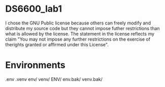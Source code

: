 # DS6600_lab1
I chose the GNU Public license because others can freely modify and distribute my source code but they cannot impose futher restrictions than what is allowed by the license. The statement in the license reflects my claim "You may not impose any further restrictions on the exercise of therights granted or affirmed under this License".

# Environments
.env
.venv
env/
venv/
ENV/
env.bak/
venv.bak/